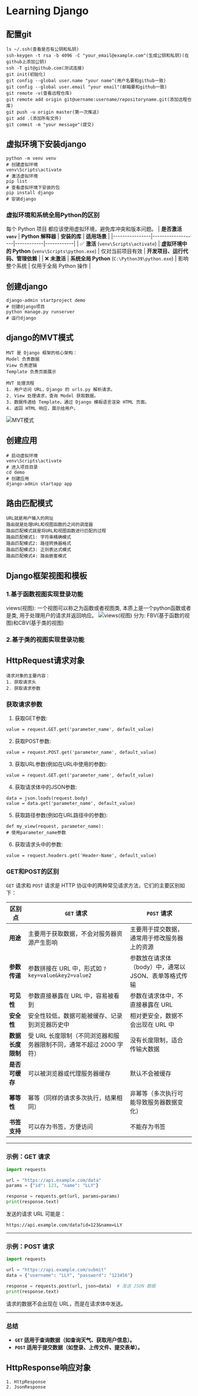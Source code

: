 # Learning Django

## 配置git
```
ls ~/.ssh(查看是否有公钥和私钥)
ssh-keygen -t rsa -b 4096 -C "your_email@example.com"(生成公钥和私钥)(在github上添加公钥)
ssh -T git@github.com(测试连接)
git init(初始化)
git config --global user.name "your name"(用户名要和github一致)
git config --global user.email "your email"(邮箱要和github一致)
git remote -v(查看远程仓库)
git remote add origin git@uername:username/repositoryname.git(添加远程仓库)
git push -u origin master(第一次推送)
git add .(添加所有文件)
git commit -m "your message"(提交)
```

## 虚拟环境下安装django
```
python -m venv venv
# 创建虚拟环境
venv\Scripts\activate
# 激活虚拟环境
pip list
# 查看虚拟环境下安装的包
pip install django
# 安装django
```

### 虚拟环境和系统全局Python的区别
每个 Python 项目 都应该使用虚拟环境，避免库冲突和版本问题。
| **是否激活 `venv`** | **Python 解释器** | **安装的库** | **适用场景** |
|----------------|-------------------|------------|------------|
| ✅ **激活** (`venv\Scripts\activate`) | **虚拟环境中的 Python** (`venv\Scripts\python.exe`) | 仅对当前项目有效 | **开发项目、运行代码、管理依赖** |
| ❌ **未激活** | **系统全局 Python** (`C:\Python39\python.exe`) | 影响整个系统 | 仅用于全局 Python 操作 |



## 创建django
```
django-admin startproject demo
# 创建django项目
python manage.py runserver
# 运行django

```

## django的MVT模式

```
MVT 是 Django 框架的核心架构：
Model 负责数据
View 负责逻辑
Template 负责页面展示
```

```
MVT 处理流程
1. 用户访问 URL，Django 的 urls.py 解析请求。
2. View 处理请求，查询 Model 获取数据。
3. 数据传递给 Template，通过 Django 模板语言渲染 HTML 页面。
4. 返回 HTML 响应，展示给用户。
```
![MVT模式](MVT模式.jpg)


## 创建应用
```
# 启动虚拟环境
venv\Scripts\activate
# 进入项目目录
cd demo
# 创建应用
django-admin startapp app
```

## 路由匹配模式
```
URL就是用户输入的网址
路由就是处理URL和视图函数的之间的调度器
路由匹配模式就是将URL和视图函数进行匹配的过程
路由匹配模式1: 字符串精确模式
路由匹配模式2: 路径转换器格式
路由匹配模式3: 正则表达式模式
路由匹配模式4: 路由嵌套模式
```



## Django框架视图和模板

### 1.基于函数视图实现登录功能
views(视图):
一个视图可以称之为函数或者视图类, 本质上是一个python函数或者是类, 用于处理用户的请求并返回响应。
![views(视图)](views.jpg)
分为: FBV(基于函数的视图)和CBV(基于类的视图)

### 2.基于类的视图实现登录功能


## HttpRequest请求对象
```
请求对象的主要内容：
1. 获取请求头
2. 获取请求参数
```
### 获取请求参数
1. 获取GET参数:
```
value = request.GET.get('parameter_name', default_value)
```
2. 获取POST参数:
```
value = request.POST.get('parameter_name', default_value)
```
3. 获取URL参数(例如在URL中使用的参数):
```
value = request.GET.get('parameter_name', default_value)
```
4. 获取请求体中的JSON参数:
```
data = json.loads(request.body)
value = data.get('parameter_name', default_value)
```
5. 获取路径参数(例如在URL路径中的参数):
```
def my_view(request, parameter_name):
# 使用parameter_name参数
```
6. 获取请求头中的参数:
```
value = request.headers.get('Header-Name', default_value)
```



### GET和POST的区别

`GET` 请求和 `POST` 请求是 HTTP 协议中的两种常见请求方法，它们的主要区别如下：  

|  区别点  | `GET` 请求 | `POST` 请求 |
|---------|----------|------------|
| **用途** | 主要用于获取数据，不会对服务器资源产生影响 | 主要用于提交数据，通常用于修改服务器上的资源 |
| **参数传递** | 参数拼接在 URL 中，形式如 `?key=value&key2=value2` | 参数放在请求体（body）中，通常以 JSON、表单等格式传输 |
| **可见性** | 参数直接暴露在 URL 中，容易被看到 | 参数在请求体中，不直接暴露在 URL |
| **安全性** | 安全性较低，数据可能被缓存、记录到浏览器历史中 | 相对更安全，数据不会出现在 URL 中 |
| **数据长度限制** | 受 URL 长度限制（不同浏览器和服务器限制不同，通常不超过 2000 字符） | 没有长度限制，适合传输大数据 |
| **是否可缓存** | 可以被浏览器或代理服务器缓存 | 默认不会被缓存 |
| **幂等性** | 幂等（同样的请求多次执行，结果相同） | 非幂等（多次执行可能导致服务器数据变化） |
| **书签支持** | 可以存为书签，方便访问 | 不能存为书签 |

---

### **示例：GET 请求**
```python
import requests

url = "https://api.example.com/data"
params = {"id": 123, "name": "LLY"}

response = requests.get(url, params=params)
print(response.text)
```
发送的请求 URL 可能是：
```
https://api.example.com/data?id=123&name=LLY
```

---

### **示例：POST 请求**
```python
import requests

url = "https://api.example.com/submit"
data = {"username": "LLY", "password": "123456"}

response = requests.post(url, json=data)  # 发送 JSON 数据
print(response.text)
```
请求的数据不会出现在 URL，而是在请求体中发送。

---

### **总结**
- **`GET` 适用于查询数据（如查询天气、获取用户信息）。**
- **`POST` 适用于提交数据（如登录、上传文件、提交表单）。**




## HttpResponse响应对象
```
1. HttpResponse
2. JsonResponse
```